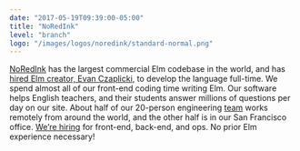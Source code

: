 ```yaml
---
date: "2017-05-19T09:39:00-05:00"
title: "NoRedInk"
level: "branch"
logo: "/images/logos/noredink/standard-normal.png"
---
```


[NoRedInk](https://www.noredink.com/jobs) has the largest commercial Elm codebase in the world, and has [hired Elm creator, Evan Czaplicki,](http://tech.noredink.com/post/136615783598/welcome-evan) to develop the language full-time. We spend almost all of our front-end coding time writing Elm. Our software helps English teachers, and their students answer millions of questions per day on our site. About half of our 20-person engineering [team](http://noredink.com/about/team) works remotely from around the world, and the other half is in our San Francisco office. [We’re hiring](https://www.noredink.com/jobs?utm_source=elmconf&utm_campaign=elmconf2017) for front-end, back-end, and ops. No prior Elm experience necessary!
